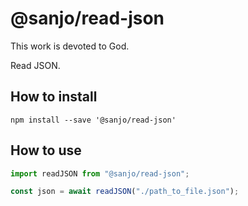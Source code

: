 # @sanjo/read-json

This work is devoted to God.

Read JSON.

## How to install

```
npm install --save '@sanjo/read-json'
```

## How to use

```js
import readJSON from "@sanjo/read-json";

const json = await readJSON("./path_to_file.json");
```
